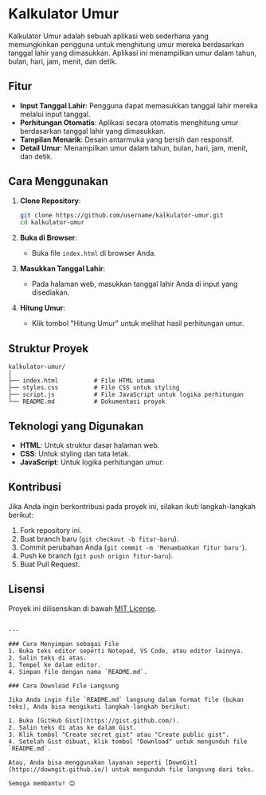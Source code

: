 # Kalkulator Umur

Kalkulator Umur adalah sebuah aplikasi web sederhana yang memungkinkan pengguna untuk menghitung umur mereka berdasarkan tanggal lahir yang dimasukkan. Aplikasi ini menampilkan umur dalam tahun, bulan, hari, jam, menit, dan detik.

## Fitur

- **Input Tanggal Lahir**: Pengguna dapat memasukkan tanggal lahir mereka melalui input tanggal.
- **Perhitungan Otomatis**: Aplikasi secara otomatis menghitung umur berdasarkan tanggal lahir yang dimasukkan.
- **Tampilan Menarik**: Desain antarmuka yang bersih dan responsif.
- **Detail Umur**: Menampilkan umur dalam tahun, bulan, hari, jam, menit, dan detik.

## Cara Menggunakan

1. **Clone Repository**:
   ```bash
   git clone https://github.com/username/kalkulator-umur.git
   cd kalkulator-umur

2. **Buka di Browser**:
   - Buka file `index.html` di browser Anda.

3. **Masukkan Tanggal Lahir**:
   - Pada halaman web, masukkan tanggal lahir Anda di input yang disediakan.

4. **Hitung Umur**:
   - Klik tombol "Hitung Umur" untuk melihat hasil perhitungan umur.

## Struktur Proyek

```
kalkulator-umur/
│
├── index.html          # File HTML utama
├── styles.css          # File CSS untuk styling
├── script.js           # File JavaScript untuk logika perhitungan
└── README.md           # Dokumentasi proyek
```

## Teknologi yang Digunakan

- **HTML**: Untuk struktur dasar halaman web.
- **CSS**: Untuk styling dan tata letak.
- **JavaScript**: Untuk logika perhitungan umur.

## Kontribusi

Jika Anda ingin berkontribusi pada proyek ini, silakan ikuti langkah-langkah berikut:

1. Fork repository ini.
2. Buat branch baru (`git checkout -b fitur-baru`).
3. Commit perubahan Anda (`git commit -m 'Menambahkan fitur baru'`).
4. Push ke branch (`git push origin fitur-baru`).
5. Buat Pull Request.

## Lisensi

Proyek ini dilisensikan di bawah [MIT License](LICENSE).
```

---

### Cara Menyimpan sebagai File
1. Buka teks editor seperti Notepad, VS Code, atau editor lainnya.
2. Salin teks di atas.
3. Tempel ke dalam editor.
4. Simpan file dengan nama `README.md`.

### Cara Download File Langsung

Jika Anda ingin file `README.md` langsung dalam format file (bukan teks), Anda bisa mengikuti langkah-langkah berikut:

1. Buka [GitHub Gist](https://gist.github.com/).
2. Salin teks di atas ke dalam Gist.
3. Klik tombol "Create secret gist" atau "Create public gist".
4. Setelah Gist dibuat, klik tombol "Download" untuk mengunduh file `README.md`.

Atau, Anda bisa menggunakan layanan seperti [DownGit](https://downgit.github.io/) untuk mengunduh file langsung dari teks.

Semoga membantu! 😊
